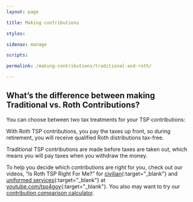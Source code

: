 ```yaml
---
layout: page

title: Making contributions

styles:

sidenav: manage

scripts:

permalink: /making-contributions/traditional-and-roth/

---
```


## What’s the difference between making Traditional vs. Roth Contributions?

You can choose between two tax treatments for your TSP contributions:

With Roth TSP contributions, you pay the taxes up front, so during retirement, you will receive qualified Roth distributions tax-free.

Traditional TSP contributions are made before taxes are taken out, which means you will pay taxes when you withdraw the money.

To help you decide which contributions are right for you, check out our videos, “Is Roth TSP Right For Me?” for [civilian](https://youtu.be/m15Cr8WAxhc){:target="\_blank"} and [uniformed services](https://youtu.be/HGz9YdnI3f0){:target="\_blank"} at [youtube.com/tsp4gov](https://youtube.com/tsp4gov){:target="\_blank"}.  You also may want to try our [contribution comparison calculator](https://www.tsp.gov/PlanningTools/Calculators/contributionComparison.html).
